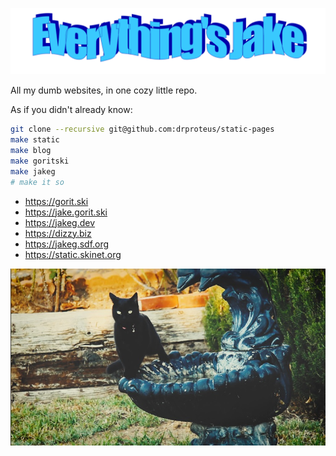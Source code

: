 ![wizard](/static/images/everythingsjake.png)

All my dumb websites, in one cozy little repo.

As if you didn't already know:

```bash
git clone --recursive git@github.com:drproteus/static-pages
make static
make blog
make goritski
make jakeg
# make it so
```

* https://gorit.ski
* https://jake.gorit.ski
* https://jakeg.dev
* https://dizzy.biz
* https://jakeg.sdf.org
* https://static.skinet.org


![foobar](/static/images/dizposter.jpg)
